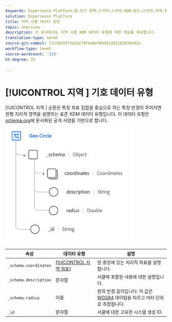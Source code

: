 ```yaml
---
keywords: Experience Platform;홈;인기 항목;스키마;스키마;XDM;필드;스키마;지역;원;데이터 유형;데이터 유형;데이터 유형;;home;popular topics;schema;XDM;fields;schemas;geo;circle;data-type;data-type;
solution: Experience Platform
title: 지역 서클 데이터 유형
topic: overview
description: 이 문서에서는 지역 서클 XDM 데이터 유형에 대한 개요를 제공합니다.
translation-type: tm+mt
source-git-commit: f2238d35f3e2a279fbe8ef8b581282102039e932
workflow-type: tm+mt
source-wordcount: '133'
ht-degree: 3%

---
```



# [!UICONTROL 지역 ] 기호 데이터 유형

[!UICONTROL 지역 ] 순환은 특정 좌표 집합을 중심으로 하는 특정 반경이 주어지면 원형 지리적 영역을 설명하는 표준 XDM 데이터 유형입니다. 이 데이터 유형은 [schema.org](http://schema.org/GeoCircle)에 문서화된 공개 사양을 기반으로 합니다.

<img src="../images/data-types/geo-circle.png" width="400" /><br />

| 속성 | 데이터 유형 | 설명 |
| --- | --- | --- |
| `_schema.coordinates` | [[!UICONTROL 지역 좌표]](./geo-coordinates.md) | 원 중앙에 있는 지리적 좌표를 설명합니다. |
| `_schema.description` | 문자열 | 서클에 포함된 내용에 대한 설명입니다. |
| `_schema.radius` | 이중 | 원의 반경 길이입니다. 이 값은 [WGS84](http://gisgeography.com/wgs84-world-geodetic-system/) 데이텀을 따르고 미터 단위로 측정됩니다. |
| `_id` | 문자열 | 서클에 대한 고유한 시스템 생성 ID. |
